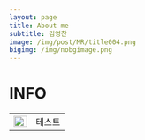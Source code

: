 ```yaml
---
layout: page
title: About me
subtitle: 김영찬
image: /img/post/MR/title004.png
bigimg: /img/nobgimage.png
---
```


# INFO

<table width="100%">
  <tr width="100%">
    <td width="40%">
      <img src="MyPicture.jpeg" width="100%">
    </td>
    <td width="60%">
      테스트
    </td>
  </tr>
<table>
